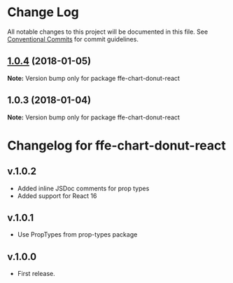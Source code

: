 # Change Log

All notable changes to this project will be documented in this file.
See [Conventional Commits](https://conventionalcommits.org) for commit guidelines.

<a name="1.0.4"></a>
## [1.0.4](***REMOVED***) (2018-01-05)




**Note:** Version bump only for package ffe-chart-donut-react

<a name="1.0.3"></a>
## 1.0.3 (2018-01-04)




**Note:** Version bump only for package ffe-chart-donut-react

# Changelog for ffe-chart-donut-react

## v.1.0.2
* Added inline JSDoc comments for prop types
* Added support for React 16

## v.1.0.1
* Use PropTypes from prop-types package

## v.1.0.0
* First release.
